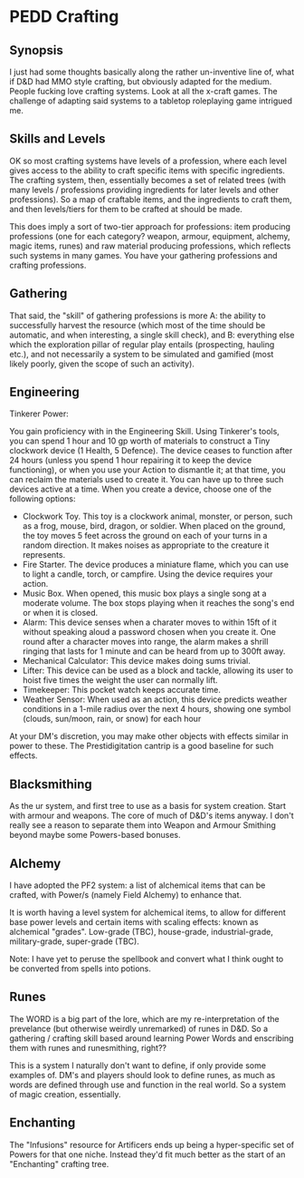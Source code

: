 # PEDD Crafting

## Synopsis

I just had some thoughts basically along the rather un-inventive line of, what if D&D had MMO style crafting, but obviously adapted for the medium. People fucking love crafting systems. Look at all the x-craft games. The challenge of adapting said systems to a tabletop roleplaying game intrigued me.

## Skills and Levels

OK so most crafting systems have levels of a profession, where each level gives access to the ability to craft specific items with specific ingredients. The crafting system, then, essentially becomes a set of related trees (with many levels / professions providing ingredients for later levels and other professions). So a map of craftable items, and the ingredients to craft them, and then levels/tiers for them to be crafted at should be made.

This does imply a sort of two-tier approach for professions: item producing professions (one for each category? weapon, armour, equipment, alchemy, magic items, runes) and raw material producing professions, which reflects such systems in many games. You have your gathering professions and crafting professions.

## Gathering
That said, the "skill" of gathering professions is more A: the ability to successfully harvest the resource (which most of the time should be automatic, and when interesting, a single skill check), and B: everything else which the exploration pillar of regular play entails (prospecting, hauling etc.), and not necessarily a system to be simulated and gamified (most likely poorly, given the scope of such an activity).

## Engineering

Tinkerer Power:

You gain proficiency with in the Engineering Skill. Using Tinkerer's tools, you can spend 1 hour and 10 gp worth of materials to construct a Tiny clockwork device (1 Health, 5 Defence). The device ceases to function after 24 hours (unless you spend 1 hour repairing it to keep the device functioning), or when you use your Action to dismantle it; at that time, you can reclaim the materials used to create it. You can have up to three such devices active at a time. When you create a device, choose one of the following options:

- Clockwork Toy. This toy is a clockwork animal, monster, or person, such as a frog, mouse, bird, dragon, or soldier. When placed on the ground, the toy moves 5 feet across the ground on each of your turns in a random direction. It makes noises as appropriate to the creature it represents.
- Fire Starter. The device produces a miniature flame, which you can use to light a candle, torch, or campfire. Using the device requires your action.
- Music Box. When opened, this music box plays a single song at a moderate volume. The box stops playing when it reaches the song's end or when it is closed.
- Alarm: This device senses when a charater moves to within 15ft of it without speaking aloud a password chosen when you create it. One round after a character moves into range, the alarm makes a shrill ringing that lasts for 1 minute and can be heard from up to 300ft away.
- Mechanical Calculator: This device makes doing sums trivial.
- Lifter: This device can be used as a block and tackle, allowing its user to hoist five times the weight the user can normally lift.
- Timekeeper: This pocket watch keeps accurate time.
- Weather Sensor: When used as an action, this device predicts weather conditions in a 1-mile radius over the next 4 hours, showing one symbol (clouds, sun/moon, rain, or snow) for each hour

At your DM's discretion, you may make other objects with effects similar in power to these. The Prestidigitation cantrip is a good baseline for such effects.

## Blacksmithing
As the ur system, and first tree to use as a basis for system creation. Start with armour and weapons. The core of much of D&D's items anyway. I don't really see a reason to separate them into Weapon and Armour Smithing beyond maybe some Powers-based bonuses.

## Alchemy
I have adopted the PF2 system: a list of alchemical items that can be crafted, with Power/s (namely Field Alchemy) to enhance that.

It is worth having a level system for alchemical items, to allow for different base power levels and certain items with scaling effects: known as alchemical "grades". Low-grade (TBC), house-grade, industrial-grade, military-grade, super-grade (TBC).

Note: I have yet to peruse the spellbook and convert what I think ought to be converted from spells into potions.

## Runes
The WORD is a big part of the lore, which are my re-interpretation of the prevelance (but otherwise weirdly unremarked) of runes in D&D. So a gathering / crafting skill based around learning Power Words and enscribing them with runes and runesmithing, right??

This is a system I naturally don't want to define, if only provide some examples of. DM's and players should look to define runes, as much as words are defined through use and function in the real world. So a system of magic creation, essentially.

## Enchanting
The "Infusions" resource for Artificers ends up being a hyper-specific set of Powers for that one niche. Instead they'd fit much better as the start of an "Enchanting" crafting tree.